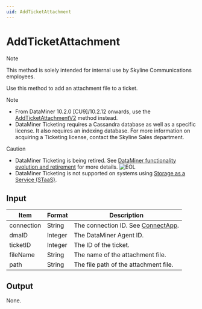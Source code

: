 ```yaml
---
uid: AddTicketAttachment
---
```


# AddTicketAttachment

> [!NOTE]
> This method is solely intended for internal use by Skyline Communications employees.

Use this method to add an attachment file to a ticket.

> [!NOTE]
>
> - From DataMiner 10.2.0 [CU9]/10.2.12 onwards, use the [AddTicketAttachmentV2](xref:AddTicketAttachmentV2) method instead.
> - DataMiner Ticketing requires a Cassandra database as well as a specific license. <!-- From DataMiner 10.0.13 onwards, --> It also requires an indexing database. For more information on acquiring a Ticketing license, contact the Skyline Sales department.

> [!CAUTION]
>
> - DataMiner Ticketing is being retired. See [DataMiner functionality evolution and retirement](xref:Software_support_life_cycles) for more details. ![EOL](~/user-guide/images/EOL_Duo.png)
> - DataMiner Ticketing is not supported on systems using [Storage as a Service (STaaS)](xref:STaaS).

## Input

| Item       | Format | Description                                          |
|------------|--------|------------------------------------------------------|
| connection | String | The connection ID. See [ConnectApp](xref:ConnectApp). |
| dmaID      | Integer | The DataMiner Agent ID.                             |
| ticketID   | Integer | The ID of the ticket.                               |
| fileName   | String | The name of the attachment file.                     |
| path       | String | The file path of the attachment file.                |

## Output

None.
